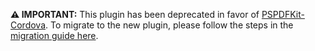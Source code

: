 **⚠️ IMPORTANT:** This plugin has been deprecated in favor of [PSPDFKit-Cordova](https://github.com/PSPDFKit/PSPDFKit-Cordova). To migrate to the new plugin, please follow the steps in the [migration guide here](https://github.com/PSPDFKit/PSPDFKit-Cordova/tree/master/docs/ios#migration-guide-from-cordova-ios).
